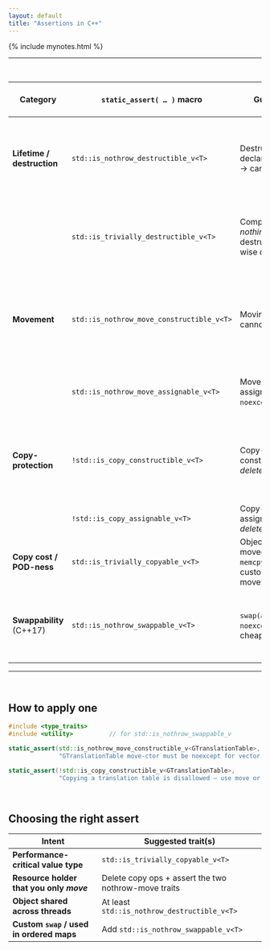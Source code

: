 ```yaml
---
layout: default
title: "Assertions in C++"
---
```


{% include mynotes.html %}

---

<br/>

| **Category**               | **`static_assert( … )` macro**              | **Guarantee**                                                         | **When / Why you’d assert it**                                                                                     | **Typical failure scenario**                                                    |
|----------------------------|---------------------------------------------|-----------------------------------------------------------------------|--------------------------------------------------------------------------------------------------------------------|---------------------------------------------------------------------------------|
| **Lifetime / destruction** | ``std::is_nothrow_destructible_v<T>``       | Destructor is declared&nbsp;`noexcept` → can’t throw.                 | Objects may be destroyed during stack-unwinding or on worker threads; a throwing dtor would call `std::terminate`. | Someone adds `~T() { if(err) throw; }` or a member whose destructor can throw.  |
|                            | ``std::is_trivially_destructible_v<T>``     | Compiler does *nothing* in the destructor (bit-wise destroy).         | Needed only for ultra-low-level POD / lock-free code (e.g. store in `std::atomic<T>`).                             | Adding a `std::vector`, smart pointer, or user-written destructor.              |
| **Movement**               | ``std::is_nothrow_move_constructible_v<T>`` | Moving a `T` cannot throw.                                            | Ensures containers (`std::vector`, `std::optional`) keep strong exception-safety & avoid copies.                   | Removing `noexcept` from the move-ctor or adding a member with a throwing move. |
|                            | ``std::is_nothrow_move_assignable_v<T>``    | Move-assignment is `noexcept`.                                        | Same reasons as above; also speeds up algorithms that rely on fast `swap`.                                         | Same as previous column.                                                        |
| **Copy-protection**        | ``!std::is_copy_constructible_v<T>``        | Copy-construction is *deleted*.                                       | Large / unique objects must **never** be copied accidentally (e.g. translation tables).                            | A contributor removes `= delete`, accidentally enabling expensive copies.       |
|                            | ``!std::is_copy_assignable_v<T>``           | Copy-assignment is *deleted*.                                         | Same as above.                                                                                                     | Ditto.                                                                          |
| **Copy cost / POD-ness**   | ``std::is_trivially_copyable_v<T>``         | Object can be moved with raw `memcpy` (no custom copy / move / dtor). | Tiny value types passed by value at high frequency, data in lock-free queues.                                      | Adding a smart pointer or user copy / move / dtor.                              |
| **Swappability** (C++17)   | ``std::is_nothrow_swappable_v<T>``          | `swap(a,b)` is `noexcept` and cheap.                                  | Lets STL algorithms use fast swap paths (e.g. inside `std::sort`, `std::map::insert`).                             | Custom `swap()` loses `noexcept`, or move operations start throwing.            |

---

<br/>

## How to apply one

```cpp
#include <type_traits>
#include <utility>          // for std::is_nothrow_swappable_v

static_assert(std::is_nothrow_move_constructible_v<GTranslationTable>,
              "GTranslationTable move-ctor must be noexcept for vector reallocation!");

static_assert(!std::is_copy_constructible_v<GTranslationTable>,
              "Copying a translation table is disallowed — use move or shared_ptr.");

```

<br/>

## Choosing the right assert


| Intent                                   | Suggested trait(s)                                   |
| ---------------------------------------- | ---------------------------------------------------- |
| **Performance-critical value type**      | `std::is_trivially_copyable_v<T>`                    |
| **Resource holder that you only *move*** | Delete copy ops + assert the two nothrow-move traits |
| **Object shared across threads**         | At least `std::is_nothrow_destructible_v<T>`         |
| **Custom `swap` / used in ordered maps** | Add `std::is_nothrow_swappable_v<T>`                 |


<br/>